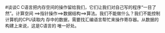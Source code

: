 #谈谈C
C语言把内存空间的操作留给我们，它们让我们对自己写的程序“一目了然”。计算空间
==>指针操作==>数据结构==>算法。我们不能做什么？我们不能控制计算机的CPU读取内
存中的数据，需要找汇编语言帮忙来操作寄存器。从数据的构建上来说，这是C语言的
唯一好处。
